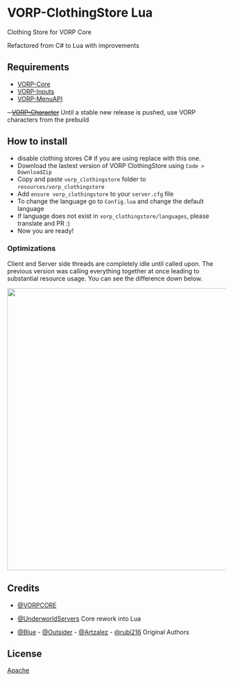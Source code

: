 # VORP-ClothingStore Lua

Clothing Store for VORP Core

Refactored from C# to Lua with improvements

## Requirements
- [VORP-Core](https://github.com/VORPCORE/vorp-core-lua)
- [VORP-Inputs](https://github.com/VORPCORE/vorp_inputs-lua)
- [VORP-MenuAPI](https://github.com/outsider31000/menuapi)

~~- [VORP-Character](https://github.com/VORPCORE/VORP-Character/releases)~~  Until a stable new release is pushed, use VORP characters from the prebuild

## How to install
* disable clothing stores C# if you are using replace with this one.
* Download the lastest version of VORP ClothingStore using ```Code > DownloadZip```
* Copy and paste ```vorp_clothingstore``` folder to ```resources/vorp_clothingstore```
* Add ```ensure vorp_clothingstore``` to your ```server.cfg``` file
* To change the language go to ```Config.lua``` and change the default language
* If language does not exist in ```vorp_clothingstore/languages```, please translate and PR :)
* Now you are ready!

### Optimizations

Client and Server side threads are completely idle until called upon. The previous version was calling everything together at once leading to substantial resource usage. You can see the difference down below.

<p align="left">
  <img src="https://i.ibb.co/vBkPVmW/comparison-vorpclothingstore.png" width="650">
</p>

## Credits

- [@VORPCORE](https://github.com/VORPCORE)
- [@UnderworldServers](https://github.com/UnderworldServers) Core rework into Lua

- [@Blue](https://github.com/kamelzarandah) - [@Outsider](https://github.com/outsider31000) - [@Artzalez](https://github.com/Artzalez) - [@rubi216](https://github.com/rubi216)  Original Authors

## License

[Apache](https://choosealicense.com/licenses/apache-2.0/)
